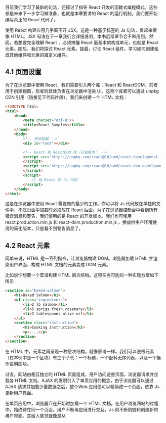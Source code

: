 目前我们学习了最新的句法，还探讨了指导 React 开发的函数式编程模式。这些都是未来下一步学习做准备，也就是本章要讲的 React 的运行机制。我们要开始编写真正的 React 代码了。

使用 React 构建应用几乎离不开 JSX。这是一种基于标签的 Js 句法，看起来很像 HTML。JSX 句法在下一章我们会详细说明，本书后续章节会不断用到。然而，若想要完全理解 React ，必须搞懂 React 最基本的构成单元，也就是 React 元素。随后，我们将探讨 React 元素。接着，讨论 React 组件，学习如何创建组成其他组件和元素的自定义组件。

## 4.1 页面设置

为了在浏览器中使用 React，我们需要引入两个库：React 和 ReactDOM。前者用于创建视图，后者则具体负责在浏览器中渲染 UI。这两个库都可以通过 unpkg CDN 引用（链接见下代码片段）。我们来创建一个 HTML 文档：

```html
<!DOCTYPE html>
<html>
    <head>
        <meta charset="utf-8"/>
        <title>React Samples</title>
    </head>
    <body>
        <!-- 目标容器 -->
        <div id="root"></div>

        <!-- React 和 ReactDOM 库（开发版本） -->
        <script src="https://unpkg.com/react@16/umd/react.development.js">
        </script>
        <script src="https://unpkg.com/react@16/umd/react-dom.development.js">
        </script>
        <script>
            // 纯 React 和 Js 代码
        </script>
    </body>
</html>
```

这是在浏览器中使用 React 需要做的最少的工作。你可以将 Js 代码放在单独的文件中，不过页面中加载时必须放在 React 后面。为了在浏览器控制台中看到所有错误消息和警告，我们使用的是 React 的开发版本。我们也可使用 react.production.min.js 和 react-dom.production.min.js ，换成供生产环境使用的简化版本，只是看不到警告消息了。

## 4.2 React 元素

简单来说，HTML 是一系列指令，让浏览器构建 DOM。浏览器加载 HTML 并渲染用户界面，构成 HTML 文档的元素变成 DOM 元素。

比如说你想要一个菜谱构建 HTML 层次结构。这项任务可能的一种实现方案如下所示：

```html
<section id="baked-salmon">
    <h1>Baked Salmon</h1>
    <ul class="ingredients">
        <li>2 lb salmon</li>
        <li>5 sprigs fresh rosemary</li>
        <li>2 tablespoons olive oil</li>
    </ul>
    <section class="instruction">
        <h2>Cooking Instruction</h2>
        <p>....</p>
    </section>
</section>
```

在 HTML 中，元素之间呈现一种层次结构，就像家谱一样。我们可以说根元素（在本例中是一个区块）有三个子代：一个标题，一个配料无序列表，以及一个操作说明区块。

过去，网站由相互独立的 HTML 页面组成，用户访问这些页面，浏览器请求并加载各 HTML 文档。AJAX 的发明引入了单页应用的概念，由于浏览器可以通过 AJAX 请求并加载少量数据之后，整个Web 应用便可以精简成一个页面，依靠 Js 更新用户界面。

在单页应用中，浏览器只在开始时加载一个 HTML 文档。在用户浏览网站的过程中，始终待在同一个页面。用户不断与应用进行交互，Js 则不断销毁和创建新的用户界面。这给人感觉就像是从